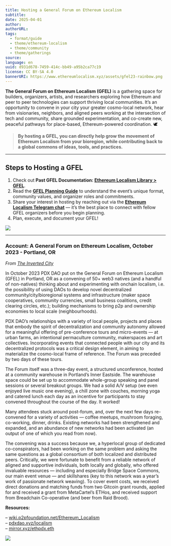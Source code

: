 ```yaml
---
title: Hosting a General Forum on Ethereum Localism
subtitle: 
date: 2025-04-01
author: 
authorURL: 
tags:
  - format/guide
  - theme/ethereum-localism
  - theme/community
  - theme/gatherings
source: 
language: en
uuid: d931d678-7459-414c-bb49-a95b2ca77c19
license: CC BY-SA 4.0
bannerURI: https://www.ethereumlocalism.xyz/assets/gfel23-rainbow.png
---
```

**The General Forum on Ethereum Localism (GFEL)** is a gathering space for builders, organizers, artists, and researchers exploring how Ethereum and peer to peer technologies can support thriving local communities. It’s an opportunity to convene in your city your greater cosmo-local network, hear from visionaries, neighbors, and aligned peers working at the intersection of tech and community, share grounded experimentation, and co-create new, peaceful pathways for place-based, Ethereum-powered coordination. 🕊️

> **By hosting a GFEL, you can directly help grow the movement of Ethereum Localism from your bioregion, while contributing back to a global commons of ideas, tools, and practices.**

---

## Steps to Hosting a GFEL

1. Check out **Past GFEL Documentation: [Ethereum Localism Library > GFEL](library/GFEL)**.
2. Read the [**GFEL Planning Guide**](https://docs.google.com/document/d/11Cwsk4MaRzYysADmczofbqSRcyvtvCugc360KoDlCkc/edit?usp=sharing) to understand the event’s unique format, community values, and organizer roles and commitments.
3. Share your interest in hosting by reaching out via the [**Ethereum Localism Telegram chat**](https://t.me/+5Enk4J4d98MyMDkx) — it’s the best place to connect with fellow GFEL organizers before you begin planning.
4. Plan, execute, and document your GFEL!

![](assets/gfel24-panel.jpeg)

---
### Account: A General Forum on Ethereum Localism, October 2023 - Portland, OR
*From [The Inverted City](assets/invertedCity_digital.pdf)*

In October 2023 PDX DAO put on the General Forum on Ethereum Localism (GFEL) in Portland, OR as a convening of 50+ web3 natives (and a handful of non-natives) thinking about and experimenting with onchain localism, i.e. the possibility of using DAOs to develop novel decentralized community/city/bioregional systems and infrastructure (maker space cooperatives, community currencies, small business coalitions, credit clearing circles, etc.); building mechanisms to bring p2p and ownership economies to local scale (neighbourhoods).

PDX DAO’s relationships with a variety of local people, projects and places that embody the spirit of decentralization and community autonomy allowed for a meaningful offering of pre-conference tours and micro-events — at urban farms, an intentional permaculture community, makerspaces and art collectives. Incorporating events that connected people with our city and its decentralized protocols was a critical design element, in aiming to materialize the cosmo-local frame of reference. The Forum was preceded by two days of these tours.

The Forum itself was a three-day event, a structured unconference, hosted at a community warehouse in Portland’s Inner Eastside. The warehouse space could be set up to accommodate whole-group speaking and panel sessions or several breakout groups. We had a solid A/V setup (we even enjoyed live music one evening), a chill zone with couches, morning yoga and catered lunch each day as an incentive for participants to stay convened throughout the course of the day. It worked!

Many attendees stuck around post-forum, and, over the next few days re-convened for a variety of activities — coffee meetups, mushroom foraging, co-working, dinner, drinks. Existing networks had been strengthened and expanded, and an abundance of new networks had been activated (an output of one of which you read from now).

The convening was a success because we, a hyperlocal group of dedicated co-conspirators, had been working on the same problem and asking the same questions as a global consortium of both localized and distributed peers. Critically, we were fortunate to benefit from a reliable network of aligned and supportive individuals, both locally and globally, who offered invaluable resources — including and especially Bridge Space Commons, our main event venue — and skillshares (key to this network was a year’s work of passionate network weaving). To cover event costs, we received direct donations and matching funds from two Gitcoin grant rounds, applied for and received a grant from MetaCartel’s ETHos, and received support from Breadchain Co-operative (and beer from Raid Brood).

**Resources:**

– [wiki.p2pfoundation.net/Ethereum_Localism](https://wiki.p2pfoundation.net/Ethereum_Localism)  
– [pdxdao.xyz/localism](https://pdxdao.xyz/localism)  
– [mirror.xyz/ethpdx.eth](https://mirror.xyz/ethpdx.eth)

![](assets/gfel23-end.png)